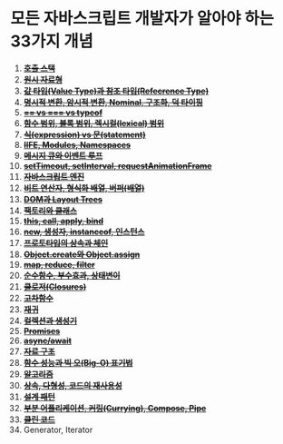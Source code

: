 # 모든 자바스크립트 개발자가 알아야 하는 33가지 개념

1. ~~**[호출 스택](https://github.com/yjs03057/33-js-concepts#1-호출-스택)**~~
2. ~~**[원시 자료형](https://github.com/yjs03057/33-js-concepts#2-원시-자료형)**~~
3. ~~**[값 타입(Value Type)과 참조 타입(Refecrence Type)](https://github.com/yjs03057/33-js-concepts#3-값-타입value-type과-참조-타입refecrence-type)**~~
4. ~~**[명시적 변환, 암시적 변환, Nominal, 구조화, 덕 타이핑](https://github.com/yjs03057/33-js-concepts#4-명시적-변환-암시적-변환-nominal-구조화-덕-타이핑)**~~
5. ~~**[== vs === vs typeof](https://github.com/yjs03057/33-js-concepts#5--vs--vs-typeof)**~~
6. ~~**[함수 범위, 블록 범위, 렉시컬(lexical) 범위](https://github.com/yjs03057/33-js-concepts#6-함수-범위-블록-범위-렉시컬lexical-범위)**~~
7. ~~**[식(expression) vs 문(statement)](https://github.com/yjs03057/33-js-concepts#7-식expression-vs-문statement)**~~
8. ~~**[IIFE, Modules, Namespaces](https://github.com/yjs03057/33-js-concepts#8-iife-modules-namespaces)**~~
9. ~~**[메시지 큐와 이벤트 루프](https://github.com/yjs03057/33-js-concepts#9-메시지-큐와-이벤트-루프)**~~
10. ~~**[setTimeout, setInterval, requestAnimationFrame](https://github.com/yjs03057/33-js-concepts#10-settimeout-setinterval-requestanimationframe)**~~
11. ~~**[자바스크립트 엔진](https://github.com/yjs03057/33-js-concepts#11-자바스크립트-엔진)**~~
12. ~~**[비트 연산자, 형식화 배열, 버퍼(배열)](https://github.com/yjs03057/33-js-concepts#12-비트-연산자-형식화-배열-버퍼배열)**~~
13. ~~**[DOM과 Layout Trees](https://github.com/yjs03057/33-js-concepts#13-dom과-layout-trees)**~~
14. ~~**[팩토리와 클래스](https://github.com/yjs03057/33-js-concepts#14-팩토리와-클래스)**~~
15. ~~**[this, call, apply, bind](https://github.com/yjs03057/33-js-concepts#15-this-call-apply-bind)**~~
16. ~~**[new, 생성자, instanceof, 인스턴스](https://github.com/yjs03057/33-js-concepts#16-new-생성자-instanceof-인스턴스)**~~
17. ~~**[프로토타입의 상속과 체인](https://github.com/yjs03057/33-js-concepts#17-프로토타입의-상속과-체인)**~~
18. ~~**[Object.create와 Object.assign](https://github.com/yjs03057/33-js-concepts#18-objectcreate와-objectassign)**~~
19. ~~**[map, reduce, filter](https://github.com/yjs03057/33-js-concepts#19-map-reduce-filter)**~~
20. ~~**[순수함수, 부수효과, 상태변이](https://github.com/yjs03057/33-js-concepts#20-순수함수-부수효과-상태변이)**~~
21. ~~**[클로저(Closures)](https://github.com/yjs03057/33-js-concepts#21-클로저closures)**~~
22. ~~**[고차함수](https://github.com/yjs03057/33-js-concepts#22-고차함수)**~~
23. ~~**[재귀](https://github.com/yjs03057/33-js-concepts#23-재귀)**~~
24. ~~**[컬렉션과 생성기](https://github.com/yjs03057/33-js-concepts#24-컬렉션과-생성기)**~~
25. ~~**[Promises](https://github.com/yjs03057/33-js-concepts#25-promises)**~~
26. ~~**[async/await](https://github.com/yjs03057/33-js-concepts#26-asyncawait)**~~
27. ~~**[자료 구조](https://github.com/yjs03057/33-js-concepts#27-자료-구조)**~~
28. ~~**[함수 성능과 빅 오(Big-O) 표기법](https://github.com/yjs03057/33-js-concepts#28-함수-성능과-빅-오big-o-표기법)**~~
29. ~~**[알고리즘](https://github.com/yjs03057/33-js-concepts#29-알고리즘)**~~
30. ~~**[상속, 다형성, 코드의 재사용성](https://github.com/yjs03057/33-js-concepts#30-상속-다형성-코드의-재사용성)**~~
31. ~~**[설계 패턴](https://github.com/yjs03057/33-js-concepts#31-설계-패턴)**~~
32. ~~**[부분 어플리케이션, 커링(Currying), Compose, Pipe](https://github.com/yjs03057/33-js-concepts#32-부분-어플리케이션-커링currying-compose-pipe)**~~
33. ~~**[클린 코드](https://github.com/yjs03057/33-js-concepts#33-클린-코드)**~~
34. Generator, Iterator